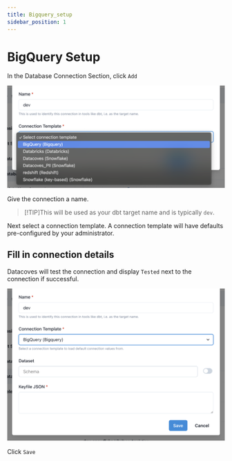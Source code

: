 ```yaml
---
title: Bigquery_setup
sidebar_position: 1
---
```


# BigQuery Setup

In the Database Connection Section, click `Add`

![BigQuery Setup Connection](./assets/connection_bigquery_dropdown.png)

Give the connection a name. 

>[!TIP]This will be used as your dbt target name and is typically `dev`. 

Next select a connection template. A connection template will have defaults pre-configured by your administrator.

## Fill in connection details 

Datacoves will test the connection and display `Tested` next to the connection if successful. 

![BigQuery Fields](./assets/connection_bigquery_fields.png)

Click `Save`
